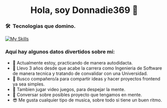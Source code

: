 <h1 align="center">Hola, soy Donnadie369 👋</h1>

### 🛠 &nbsp;Tecnologias que domino.
[![My Skills](https://skillicons.dev/icons?i=vscode,html,css,tailwind,bootstrap,js,ts,nodejs,react,vite,git,github)](https://skillicons.dev)

<h3> Aquí hay algunos datos divertidos sobre mí:</h3>

- 🔭 Actualmente estoy, practicando de manera autodidacta.
- 🌱 Llevo 3 años desde que acabe la carrera como Ingenieria de Software de manera tecnica y tratando de convalidar con una Universidad.
- 👯 Busco compañero/a para compartir ideas y hacer proyectos frontend ya sea simples.
- 👾 Tambien jugar video juegos, para despejar la mente.
- 💬 Conversar sobre posibles proyecto que tengamos en mente.
- 😎 Me gusta cualquier tipo de musica, sobre todo si tiene un buen ritmo.


<!--
**Donnadie369/Donnadie369** is a ✨ _special_ ✨ repository because its `README.md` (this file) appears on your GitHub profile.

Here are some ideas to get you started:

- 🔭 I’m currently working on ...
- 🌱 I’m currently learning ...
- 👯 I’m looking to collaborate on ...
- 🤔 I’m looking for help with ...
- 💬 Ask me about ...
- 📫 How to reach me: ...
- 😄 Pronouns: ...
- ⚡ Fun fact: ...
-->

